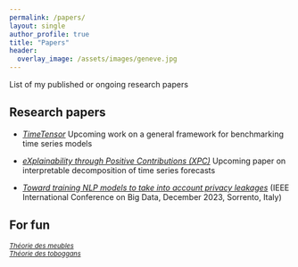 ```yaml
---
permalink: /papers/
layout: single
author_profile: true
title: "Papers"
header:
  overlay_image: /assets/images/geneve.jpg
---
```


List of my published or ongoing research papers

## Research papers

- [*TimeTensor*](https://github.com/3gaspo/timetensor)
Upcoming work on a general framework for benchmarking time series models

- [*eXplainability through Positive Contributions (XPC)*](https://github.com/3gaspo/xpc)
Upcoming paper on interpretable decomposition of time series forecasts

- [*Toward training NLP models to take into account privacy leakages*](https://hal.science/hal-04299405v1)
(IEEE International Conference on Big Data, December 2023, Sorrento, Italy)


## For fun

<sub>[*Théorie des meubles*](https://drive.google.com/file/d/1_brZneyo9wD4bScFze1ydpzozyZrotzy/view?usp=sharing)</sub><br>
<sub>[*Théorie des toboggans*](https://drive.google.com/file/d/1Z-4KQ3NWiEWBpyp6YD25BmH9mCbJPYo1/view?usp=sharing)</sub><br>
